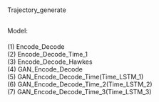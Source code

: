 # 
Trajectory_generate
## 
Model:
####  
(1) Encode_Decode   
(2) Encode_Decode_Time_1  
(3) Encode_Decode_Hawkes  
(4) GAN_Encode_Decode  
(5) GAN_Encode_Decode_Time(Time_LSTM_1)  
(6) GAN_Encode_Decode_Time_2(Time_LSTM_2)  
(7) GAN_Encode_Decode_Time_3(Time_LSTM_3)



